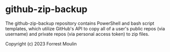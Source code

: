 # github-zip-backup

The github-zip-backup repository contains PowerShell and bash script templates, which utilize GitHub's API to copy all of a user's public repos (via username) and private repos (via personal access token) to zip files.

Copyright (c) 2023 Forrest Moulin
